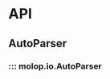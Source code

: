 <!--
 * @Author: TMJ
 * @Date: 2024-01-30 16:55:58
 * @LastEditors: TMJ
 * @LastEditTime: 2024-02-01 20:55:07
 * @Description: 请填写简介
-->
# API

## AutoParser

### ::: molop.io.AutoParser
